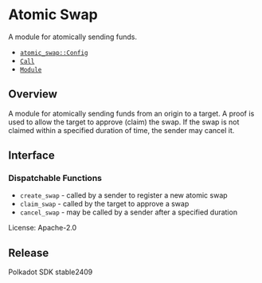 # Atomic Swap

A module for atomically sending funds.

- [`atomic_swap::Config`](https://docs.rs/pallet-atomic-swap/latest/pallet_atomic_swap/trait.Config.html)
- [`Call`](https://docs.rs/pallet-atomic-swap/latest/pallet_atomic_swap/enum.Call.html)
- [`Module`](https://docs.rs/pallet-atomic-swap/latest/pallet_atomic_swap/struct.Module.html)

## Overview

A module for atomically sending funds from an origin to a target. A proof
is used to allow the target to approve (claim) the swap. If the swap is not
claimed within a specified duration of time, the sender may cancel it.

## Interface

### Dispatchable Functions

- `create_swap` - called by a sender to register a new atomic swap
- `claim_swap` - called by the target to approve a swap
- `cancel_swap` - may be called by a sender after a specified duration

License: Apache-2.0


## Release

Polkadot SDK stable2409
